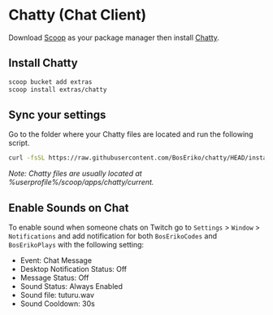 # Chatty (Chat Client)
Download [Scoop](https://github.com/BosEriko/scoop) as your package manager then install [Chatty](https://scoop.sh/#/apps?q=chatty).

## Install Chatty
```sh
scoop bucket add extras
scoop install extras/chatty
```

## Sync your settings
Go to the folder where your Chatty files are located and run the following script.
```sh
curl -fsSL https://raw.githubusercontent.com/BosEriko/chatty/HEAD/install.sh | sh
```

_Note: Chatty files are usually located at %userprofile%/scoop/apps/chatty/current._

## Enable Sounds on Chat
To enable sound when someone chats on Twitch go to `Settings` > `Window` > `Notifications` and add notification for both `BosErikoCodes` and `BosErikoPlays` with the following setting:
- Event: Chat Message
- Desktop Notification Status: Off
- Message Status: Off
- Sound Status: Always Enabled
- Sound file: tuturu.wav
- Sound Cooldown: 30s